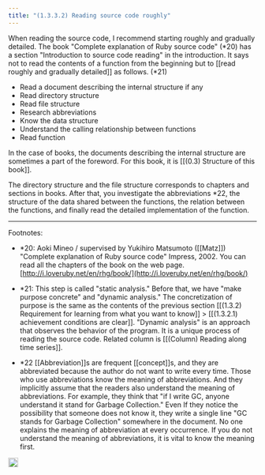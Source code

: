 ```yaml
---
title: "(1.3.3.2) Reading source code roughly"
---
```


When reading the source code, I recommend starting roughly and gradually detailed. The book "Complete explanation of Ruby source code" (*20) has a section "Introduction to source code reading" in the introduction. It says not to read the contents of a function from the beginning but to [[read roughly and gradually detailed]] as follows. (*21)

- Read a document describing the internal structure if any
- Read directory structure
- Read file structure
- Research abbreviations
- Know the data structure
- Understand the calling relationship between functions
- Read function

In the case of books, the documents describing the internal structure are sometimes a part of the foreword. For this book, it is [[(0.3) Structure of this book]].

The directory structure and the file structure corresponds to chapters and sections in books. After that, you investigate the abbreviations *22, the structure of the data shared between the functions, the relation between the functions, and finally read the detailed implementation of the function.

---

Footnotes:

- *20: Aoki Mineo / supervised by Yukihiro Matsumoto ([[Matz]]) "Complete explanation of Ruby source code" Impress, 2002. You can read all the chapters of the book on the web page. [http://i.loveruby.net/en/rhg/book/](http://i.loveruby.net/en/rhg/book/)

- *21: This step is called "static analysis." Before that, we have "make purpose concrete" and "dynamic analysis." The concretization of purpose is the same as the contents of the previous section [[(1.3.2) Requirement for learning from what you want to know]] > [[(1.3.2.1) achievement conditions are clear]]. "Dynamic analysis" is an approach that observes the behavior of the program. It is a unique process of reading the source code. Related column is [[(Column) Reading along time series]].

- *22 [[Abbreviation]]s are frequent [[concept]]s, and they are abbreviated because the author do not want to write every time. Those who use abbreviations know the meaning of abbreviations. And they implicitly assume that the readers also understand the meaning of abbreviations. For example, they think that "if I write GC, anyone understand it stand for Garbage Collection." Even If they notice the possibility that someone does not know it, they write a single line "GC stands for Garbage Collection" somewhere in the document. No one explains the meaning of abbreviation at every occurrence. If you do not understand the meaning of abbreviations, it is vital to know the meaning first.

<img src='https://scrapbox.io/api/pages/nishio-en/en/icon' alt='en.icon' height="19.5"/>
